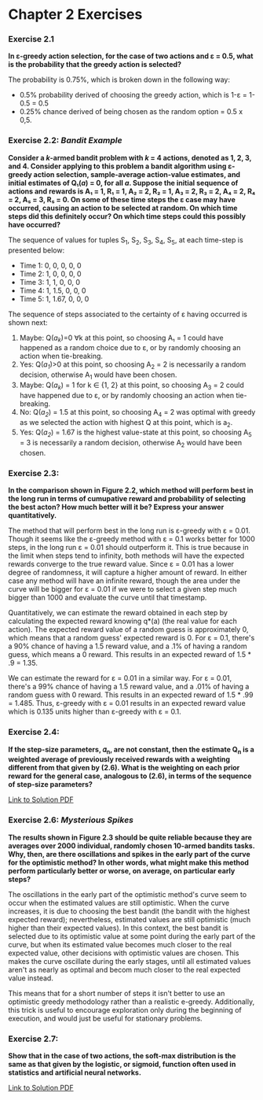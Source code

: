 # Chapter 2 Exercises
### Exercise 2.1
**In ε-greedy action selection, for the case of two actions and ε = 0.5, what is the probability that the greedy action is selected?**

The probability is 0.75%, which is broken down in the following way:
- 0.5% probability derived of choosing the greedy action, which is 1-ε = 1-0.5 = 0.5
- 0.25% chance derived of being chosen as the random option = 0.5 x 0,5.


### Exercise 2.2: *Bandit Example*
**Consider a *k*-armed bandit problem with *k* = 4 actions, denoted as 1, 2, 3, and 4. Consider applying to this problem a bandit algorithm using ε-greedy action selection, sample-average action-value estimates, and initial estimates of Q₁(*a*) = 0, for all *a*. Suppose the initial sequence of actions and rewards is A₁ = 1, R₁ = 1, A₂ = 2, R₂ = 1, A₃ = 2, R₃ = 2, A₄ = 2, R₄ = 2, A₅ = 3, R₅ = 0. On some of these time steps the ε case may have occurred, causing an action to be selected at random. On which time steps did this definitely occur? On which time steps could this possibly have occurred?**

The sequence of values for tuples S<sub>1</sub>, S<sub>2</sub>, S<sub>3</sub>, S<sub>4</sub>, S<sub>5</sub>, at each time-step is presented below:

   * Time 1:  0, 0, 0, 0, 0
   * Time 2:  1, 0, 0, 0, 0
   * Time 3:  1, 1, 0, 0, 0
   * Time 4:  1, 1.5, 0, 0, 0
   * Time 5:  1, 1.67, 0, 0, 0

The sequence of steps associated to the certainty of ε having occurred is shown next:
1. Maybe: Q(*a<sub>k<sub>*)=0 ∀k at this point, so choosing A₁ = 1 could have happened as a random choice due to ε, or by randomly choosing an action when tie-breaking.
2. Yes: Q(*a<sub>1<sub>*)>0 at this point, so choosing A<sub>2</sub> = 2 is necessarily a random decision, otherwise A<sub>1</sub> would have been chosen.
3. Maybe: Q(*a<sub>k<sub>*) = 1 for k ∈ {1, 2} at this point, so choosing A<sub>3</sub> = 2 could have happened due to ε, or by randomly choosing an action when tie-breaking.
4. No: Q(*a<sub>2<sub>*) = 1.5 at this point, so choosing A<sub>4</sub> = 2 was optimal with greedy as we selected the action with highest Q at this point, which is a<sub>2</sub>.
5. Yes: Q(*a<sub>2<sub>*) = 1.67 is the highest value-state at this point, so choosing A<sub>5</sub> = 3 is necessarily a random decision, otherwise A<sub>2</sub> would have been chosen.

### Exercise 2.3:
**In the comparison shown in Figure 2.2, which method will perform best in the long run in terms of cumupative reward and probability of selecting the best acton? How much better will it be? Express your answer quantitatively.**

The method that will perform best in the long run is ε-greedy with ε = 0.01. Though it seems like the ε-greedy method with ε = 0.1 works better for 1000 steps, in the long run ε = 0.01 should outperform it. This is true because in the limit when steps tend to infinity, both methods will have the expected rewards converge to the true reward value. Since ε = 0.01 has a lower degree of randomness, it will capture a higher amount of reward. In either case any method will have an infinite reward, though the area under the curve will be bigger for ε = 0.01 if we were to select a given step much bigger than 1000 and evaluate the curve until that timestamp.

Quantitatively, we can estimate the reward obtained in each step by calculating the expected reward knowing q*(a) (the real value for each action). The expected reward value of a random guess is approximately 0, which means that a random guess' expected reward is 0. For ε = 0.1, there's a 90% chance of having a 1.5 reward value, and a .1% of having a random guess, which means a 0 reward. This results in an expected reward of 1.5 * .9 = 1.35.

We can estimate the reward for ε = 0.01 in a similar way. For ε = 0.01, there's a 99% chance of having a 1.5 reward value, and a .01% of having a random guess with 0 reward. This results in an expected reward of 1.5 * .99 = 1.485. Thus, ε-greedy with ε = 0.01 results in an expected reward value which is 0.135 units higher than ε-greedy with ε = 0.1.

### Exercise 2.4:
**If the step-size parameters, 𝛼<sub>n</sub>, are not constant, then the estimate Q<sub>n</sub> is a weighted average of previously received rewards with a weighting different from that given by (2.6). What is the weighting on each prior reward for the general case, analogous to (2.6), in terms of the sequence of step-size parameters?**

[Link to Solution PDF](./2.4.pdf)

<!-- [![alt text](./2.4.pdf  "Soliution to Problem 2.4")] (./2.4.pdf) -->

### Exercise 2.6: *Mysterious Spikes*
**The results shown in Figure 2.3 should be quite reliable because they are averages over 2000 individual, randomly chosen 10-armed bandits tasks. Why, then, are there oscillations and spikes in the early part of the curve for the optimistic method? In other words, what might make this method perform particularly better or worse, on average, on particular early steps?**

The oscillations in the early part of the optimistic method's curve seem to occur when the estimated values are still optimistic. When the curve increases, it is due to choosing the best bandit (the bandit with the highest expected reward); nevertheless, estimated values are still optimistic (much higher than their expected values). In this context, the best bandit is selected due to its optimistic value at some point during the early part of the curve, but when its estimated value becomes much closer to the real expected value, other decisions with optimistic values are chosen. This makes the curve oscillate during the early stages, until all estimated values aren't as nearly as optimal and becom much closer to the real expected value instead.

This means that for a short number of steps it isn't better to use an optimistic greedy methodology rather than a realistic e-greedy. Additionally, this trick is useful to encourage exploration only during the beginning of execution, and would just be useful for stationary problems.


### Exercise 2.7:
**Show that in the case of two actions, the soft-max distribution is the same as that given by the logistic, or sigmoid, function often used in statistics and artificial neural networks.**


[Link to Solution PDF](./2.7.pdf)

<!-- [![alt text](./2.7.pdf  "Soliution to Problem 2.4")] (./2.7.pdf) -->

